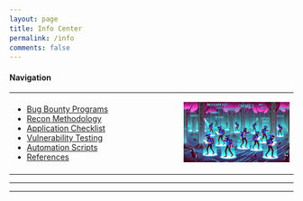 ```yaml
---
layout: page
title: Info Center
permalink: /info
comments: false
---
```


<h4>Navigation</h4>
<div>
  <table style="width:100%;">
    <tr>
      <!-- Navigation menu on the left -->
      <td style="width:60%;">
        <ul>
          <li><a href="/notes/program-links">Bug Bounty Programs</a></li>
          <li><a href="/notes/recon-methodology">Recon Methodology</a></li>
          <li><a href="/notes/app-checklist">Application Checklist</a></li>
          <li><a href="/notes/vuln-testing">Vulnerability Testing</a></li>
          <li><a href="/notes/auto-scripts">Automation Scripts</a></li>
          <li><a href="/notes/references">References</a></li>
        </ul>
      </td>
      <!-- Image on the right -->
      <td style="width:60%;">
  <p align="center">
    <img src="../assets/images/bug-guide.png" alt="bug-hunting" title="Bug Hunting" width="600px" />
  </p>
</td>
    </tr>
  </table>
</div>

---

---
